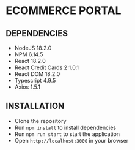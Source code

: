 # ECOMMERCE PORTAL

## DEPENDENCIES

- NodeJS 18.2.0
- NPM 6.14.5
- React 18.2.0
- React Credit Cards 2 1.0.1
- React DOM 18.2.0
- Typescript 4.9.5
- Axios 1.5.1

## INSTALLATION

- Clone the repository
- Run `npm install` to install dependencies
- Run `npm run start` to start the application
- Open `http://localhost:3000` in your browser
